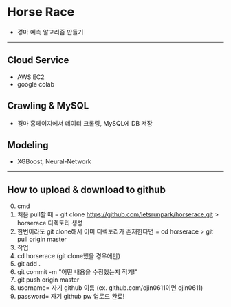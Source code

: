 # Horse Race
- 경마 예측 알고리즘 만들기

---


## Cloud Service
   - AWS EC2
   - google colab

## Crawling & MySQL
  - 경마 홈페이지에서 데이터 크롤링, MySQL에 DB 저장

## Modeling
   - XGBoost, Neural-Network


----------

## How to upload & download to github

0. cmd
1. 처음 pull할 때 = git clone https://github.com/letsrunpark/horserace.git > horserace 디렉토리 생성
2. 한번이라도 git clone해서 이미 디렉토리가 존재한다면 = cd horserace > git pull origin master
3. 작업
4. cd horserace (git clone했을 경우에만)
5. git add .
6. git commit -m "어떤 내용을 수정했는지 적기!"
7. git push origin master
8. username= 자기 github 이름 (ex. github.com/ojin0611이면 ojin0611)
9. password= 자기 github pw
업로드 완료!
